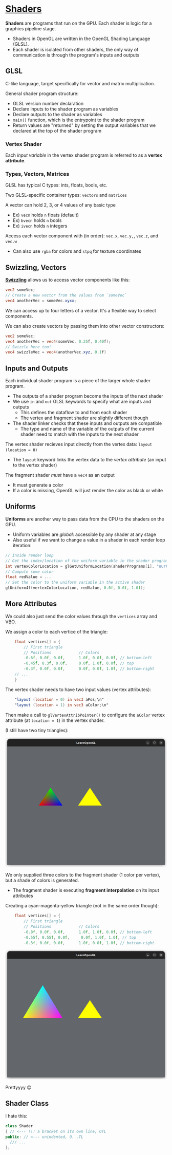 # [Shaders](https://learnopengl.com/Getting-started/Shaders)

**Shaders** are programs that run on the GPU. Each shader is logic for a graphics pipeline stage.
* Shaders in OpenGL are written in the OpenGL Shading Language (GLSL).
* Each shader is isolated from other shaders, the only way of communication is through the program's inputs and outputs

## GLSL
C-like language, target specifically for vector and matrix multiplication.

General shader program structure:
* GLSL version number declaration
* Declare inputs to the shader program as variables
* Declare outputs to the shader as variables
* `main()` function, which is the entrypoint to the shader program
* Return values are "returned" by setting the output variables that we declared at the top of the shader program

### Vertex Shader
Each *input variable* in the vertex shader program is referred to as a **vertex attribute**.

### Types, Vectors, Matrices
GLSL has typical C types: ints, floats, bools, etc.

Two GLSL-specific container types: `vectors` and `matrices`

A vector can hold 2, 3, or 4 values of any basic type
* Ex) `vecn` holds `n` floats (default)
* Ex) `bvecn` holds `n` bools
* Ex) `ivecn` holds `n` integers

Access each vector component with (in order): `vec.x`, `vec.y,`, `vec.z`, and `vec.w`
* Can also use `rgba` for colors and `stpq` for texture coordinates

## Swizzling, Vectors

[**Swizzling**](https://en.wikipedia.org/wiki/Swizzling_(computer_graphics)) allows us to access vector components like this:

```glsl
vec2 someVec;
// Create a new vector from the values from `someVec`
vec4 anotherVec = someVec.xyxx;
```
We can access up to four letters of a vector. It's a flexible way to select components.

We can also create vectors by passing them into other vector constructors:

```glsl
vec2 someVec;
vec4 anotherVec = vec4(someVec, 0.25f, 0.40f);
// Swizzle here too!
vec4 swizzleVec = vec4(anotherVec.xyz, 0.1f)
```

## Inputs and Outputs

Each individual shader program is a piece of the larger whole shader program.
* The outputs of a shader program become the inputs of the next shader
* We use `in` and `out` GLSL keywords to specify what are inputs and outputs
  * This defines the dataflow to and from each shader
  * The vertex and fragment shader are slightly different though
* The shader linker checks that these inputs and outputs are compatible
  * The type and name of the variable of the outputs of the current shader need to match with the inputs to the next shader

The vertex shader recieves input directly from the vertex data: `layout (location = 0)`
* The `layout` keyword links the vertex data to the *vertex attribute* (an input to the vertex shader)

The fragment shader *must* have a `vec4` as an output
* It must generate a color
* If a color is missing, OpenGL will just render the color as black or white

## Uniforms

**Uniforms** are another way to pass data from the CPU to the shaders on the GPU.
* Uniform variables are *global*: accessible by any shader at any stage
* Also useful if we want to change a value in a shader in each render loop iteration:
```cpp
// Inside render loop
// Get the index/location of the uniform variable in the shader program
int vertexColorLocation = glGetUniformLocation(shaderPrograms[i], "ourColor");
// Compute some color
float redValue = ...
// Set the color to the uniform variable in the active shader
glUniform4f(vertexColorLocation, redValue, 0.0f, 0.0f, 1.0f);
```

## More Attributes

We could also just send the color values through the `vertices` array and VBO.

We assign a color to each vertice of the triangle:
```cpp
    float vertices[] = {
        // First triangle
        // Positions            // Colors
        -0.6f, 0.0f, 0.0f,      1.0f, 0.0f, 0.0f, // bottom-left
        -0.45f, 0.3f, 0.0f,     0.0f, 1.0f, 0.0f, // top
        -0.3f, 0.0f, 0.0f,      0.0f, 0.0f, 1.0f, // bottom-right
    // ...
    }
```

The vertex shader needs to have two input values (vertex attributes):
```glsl
    "layout (location = 0) in vec3 aPos;\n"
    "layout (location = 1) in vec3 aColor;\n"
```

Then make a call to `glVertexAttribPointer()` to configure the `aColor` vertex attribute (at `location = 1`) in the vertex shader.

(I still have two tiny triangles):

![Rainbow triangle](images/rainbow-triangle.png)

We only supplied three colors to the fragment shader (1 color per vertex), but a shade of colors is generated.
* The fragment shader is executing **fragment interpolation** on its input attributes

Creating a cyan-magenta-yellow triangle (not in the same order though):
```cpp
    float vertices[] = {
        // First triangle
        // Positions            // Colors
        -0.8f, 0.0f, 0.0f,      1.0f, 1.0f, 0.0f, // bottom-left
        -0.55f, 0.55f, 0.0f,     0.0f, 1.0f, 1.0f, // top
        -0.3f, 0.0f, 0.0f,      1.0f, 0.0f, 1.0f, // bottom-right
```

![CMY triangle](images/cmy-triangle.png)

Prettyyyy 😍

## Shader Class

I hate this:
```cpp
class Shader
{ // <--- !!! a bracket on its own line, OTL
public: // <--- unindented, O...TL
  /// ...
};
```
